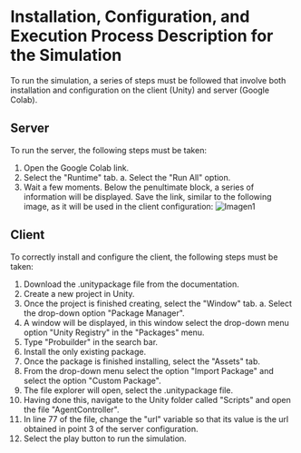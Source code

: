 # Installation, Configuration, and Execution Process Description for the Simulation
To run the simulation, a series of steps must be followed that involve both installation and configuration on the client (Unity) and server (Google Colab).

## Server
To run the server, the following steps must be taken:
1. Open the Google Colab link.
2. Select the "Runtime" tab.
  a. Select the "Run All" option.
3. Wait a few moments. Below the penultimate block, a series of information will be displayed. Save the link, similar to the following image, as it will be used in the client configuration:
![Imagen1](https://user-images.githubusercontent.com/67206790/215951848-79853841-b9ec-4974-8db1-f8c96d16b0d4.png)


## Client
To correctly install and configure the client, the following steps must be taken:
1. Download the .unitypackage file from the documentation.
2. Create a new project in Unity.
3. Once the project is finished creating, select the "Window" tab.
  a. Select the drop-down option "Package Manager".
4. A window will be displayed, in this window select the drop-down menu option "Unity Registry" in the "Packages" menu.
5. Type "Probuilder" in the search bar.
6. Install the only existing package.
7. Once the package is finished installing, select the "Assets" tab.
8. From the drop-down menu select the option "Import Package" and select the option "Custom Package".
9. The file explorer will open, select the .unitypackage file.
10. Having done this, navigate to the Unity folder called "Scripts" and open the file "AgentController".
11. In line 77 of the file, change the "url" variable so that its value is the url obtained in point 3 of the server configuration.
12. Select the play button to run the simulation.
